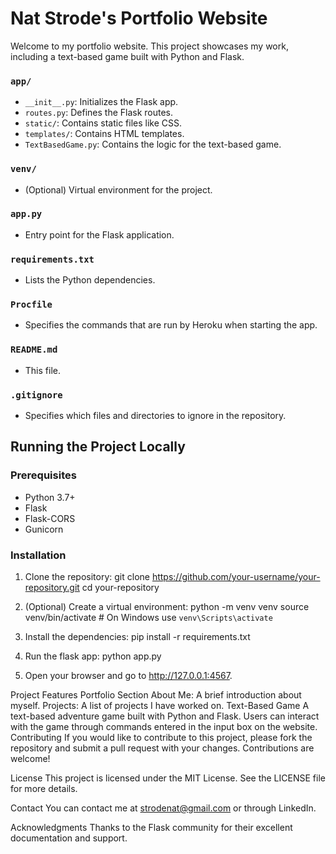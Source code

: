 # Nat Strode's Portfolio Website

Welcome to my portfolio website. This project showcases my work, including a text-based game built with Python and Flask.

### `app/`
- `__init__.py`: Initializes the Flask app.
- `routes.py`: Defines the Flask routes.
- `static/`: Contains static files like CSS.
- `templates/`: Contains HTML templates.
- `TextBasedGame.py`: Contains the logic for the text-based game.

### `venv/`
- (Optional) Virtual environment for the project.

### `app.py`
- Entry point for the Flask application.

### `requirements.txt`
- Lists the Python dependencies.

### `Procfile`
- Specifies the commands that are run by Heroku when starting the app.

### `README.md`
- This file.

### `.gitignore`
- Specifies which files and directories to ignore in the repository.

## Running the Project Locally

### Prerequisites
- Python 3.7+
- Flask
- Flask-CORS
- Gunicorn

### Installation

1. Clone the repository:
   git clone https://github.com/your-username/your-repository.git
   cd your-repository

2. (Optional) Create a virtual environment:
    python -m venv venv
    source venv/bin/activate  # On Windows use `venv\Scripts\activate`

 3. Install the dependencies:
    pip install -r requirements.txt
 
 4. Run the flask app:
    python app.py

 5. Open your browser and go to http://127.0.0.1:4567.

   Project Features
Portfolio Section
About Me: A brief introduction about myself.
Projects: A list of projects I have worked on.
Text-Based Game
A text-based adventure game built with Python and Flask.
Users can interact with the game through commands entered in the input box on the website.
Contributing
If you would like to contribute to this project, please fork the repository and submit a pull request with your changes. Contributions are welcome!

License
This project is licensed under the MIT License. See the LICENSE file for more details.

Contact
You can contact me at strodenat@gmail.com or through LinkedIn.

Acknowledgments
Thanks to the Flask community for their excellent documentation and support.
